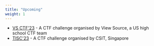 ```yaml
---
title: "Upcoming"
weight: 1
---
```


- [VS CTF'23](https://ctftime.org/team/175828) - A CTF challenge organised by View Source, a US high school CTF team
- [TISC'23](https://www.csit.gov.sg/events/tisc/tisc-2023) - A CTF challenge organised by CSIT, Singapore